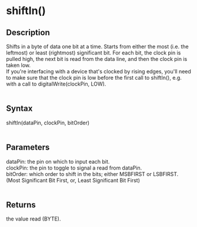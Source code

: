 # shiftIn() #

## Description ##
Shifts in a byte of data one bit at a time. Starts from either the most (i.e. the leftmost) or least (rightmost) significant bit. For each bit, the clock pin is pulled high, the next bit is read from the data line, and then the clock pin is taken low.<br>
If you're interfacing with a device that's clocked by rising edges, you'll need to make sure that the clock pin is low before the first call to shiftIn(), e.g. with a call to digitalWrite(clockPin, LOW).<br>
<br>
<h2>Syntax</h2>
shiftIn(dataPin, clockPin, bitOrder)<br>
<br>
<h2>Parameters</h2>
dataPin: the pin on which to input each bit.<br>
clockPin: the pin to toggle to signal a read from dataPin.<br>
bitOrder: which order to shift in the bits; either MSBFIRST or LSBFIRST.<br>
(Most Significant Bit First, or, Least Significant Bit First)<br>
<br>
<h2>Returns</h2>
the value read (BYTE).
